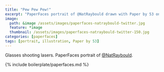 ```yaml
---
title: "Pew Pew Pew!"
excerpt: "PaperFaces portrait of @NatRaybould drawn with Paper by 53 on an iPad."
image: 
  path: &image /assets/images/paperfaces-natraybould-twitter.jpg 
  feature: *image
  thumbnail: /assets/images/paperfaces-natraybould-twitter-150.jpg
categories: [paperfaces]
tags: [portrait, illustration, Paper by 53]
---
```


Glasses shooting lasers. PaperFaces portrait of [@NatRaybould](https://twitter.com/NatRaybould).

{% include boilerplate/paperfaces.md %}
